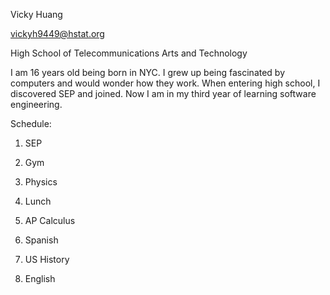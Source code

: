 Vicky Huang

vickyh9449@hstat.org

High School of Telecommunications Arts and Technology

I am 16 years old being born in NYC. I grew up being fascinated by computers and would wonder how they work. When entering high school, I discovered SEP and joined. Now I am in my third year of learning software engineering.

Schedule:
1. SEP
 
2. Gym
 
3. Physics
 
4. Lunch
 
5. AP Calculus

6. Spanish

7. US History

8. English